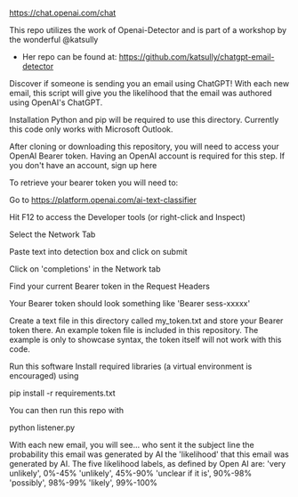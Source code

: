 https://chat.openai.com/chat

This repo utilizes the work of Openai-Detector and is part of a workshop by the wonderful @katsully
- Her repo can be found at: https://github.com/katsully/chatgpt-email-detector

Discover if someone is sending you an email using ChatGPT! With each new email, this script will give you the likelihood that the email was authored using OpenAI's ChatGPT.

Installation
Python and pip will be required to use this directory. Currently this code only works with Microsoft Outlook.

After cloning or downloading this repository, you will need to access your OpenAI Bearer token. Having an OpenAI account is required for this step. If you don't have an account, sign up here

To retrieve your bearer token you will need to:

Go to https://platform.openai.com/ai-text-classifier

Hit F12 to access the Developer tools (or right-click and Inspect)

Select the Network Tab

Paste text into detection box and click on submit

Click on 'completions' in the Network tab

Find your current Bearer token in the Request Headers

Your Bearer token should look something like 'Bearer sess-xxxxx'

Create a text file in this directory called my_token.txt and store your Bearer token there. An example token file is included in this repository. The example is only to showcase syntax, the token itself will not work with this code.

Run this software
Install required libraries (a virtual environment is encouraged) using

pip install -r requirements.txt

You can then run this repo with

python listener.py

With each new email, you will see...
who sent it
the subject line
the probability this email was generated by AI
the 'likelihood' that this email was generated by AI. The five likelihood labels, as defined by Open AI are:
'very unlikely', 0%-45%
'unlikely', 45%-90%
'unclear if it is', 90%-98%
'possibly', 98%-99%
'likely', 99%-100%
